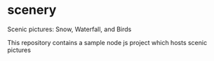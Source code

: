 # scenery
Scenic pictures: Snow, Waterfall, and Birds

This repository contains a sample node js project which hosts scenic pictures
